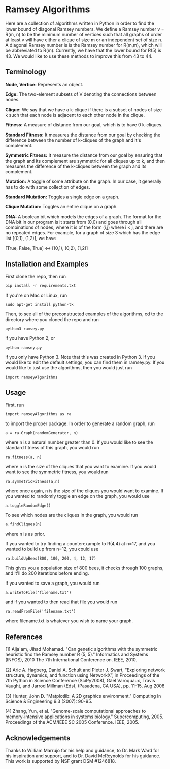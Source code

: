 # Ramsey Algorithms

Here are a collection of algorithms written in Python in order to find the lower bound of diagonal Ramsey numbers. We
define a Ramsey number v = R(m, n) to be the minimum number of vertices such that all graphs of order at least v will
have either a clique of size m or an independent set of size n. A diagonal Ramsey number is is the Ramsey number for
R(m,m), which will be abbreviated to R(m). Currently, we have that the lower bound for R(5) is 43. We would like to use
these methods to improve this from 43 to 44.

## Terminology

**Node, Vertice:** Represents an object.

**Edge:** The two-element subsets of V denoting the connections between nodes.

**Clique:** We say that we have a k-clique if there is a subset of nodes of size k such that each node is adjacent to each
other node in the clique.

**Fitness:** A measure of distance from our goal, which is to have 0 k-cliques.

**Standard Fitness:** It measures the distance from our goal by checking the difference between the number of k-cliques of
the graph and it's complement.

**Symmetric Fitness:** It measure the distance from our goal by ensuring that the graph and its complement are symmetric for
all cliques up to k, and then measures the difference of the k-cliques between the graph and its complement.

**Mutation:** A toggle of some attribute on the graph. In our case, it generally has to do with some collection of edges.

**Standard Mutation:** Toggles a single edge on a graph.

**Clique Mutation:** Toggles an entire clique on a graph.

**DNA:** A boolean bit which models the edges of a graph. The format for the DNA bit in our program is it starts from (0,0)
and goes through all combinations of nodes, where it is of the form (i,j) where i < j, and there are no repeated edges.
For example, for a graph of size 3 which has the edge list [(0,1), (1,2)], we have

[True, False, True] <-> [(0,1), (0,2), (1,2)]

## Installation and Examples

First clone the repo, then run

```
pip install -r requirements.txt
```

If you're on Mac or Linux, run

```
sudo apt-get install python-tk
```

Then, to see all of the preconstructed examples of the algorithms, cd to the directory where you cloned the repo and run

```
python3 ramsey.py 
```

if you have Python 2, or

```
python ramsey.py 
```

if you only have Python 3. Note that this was created in Python 3. If you would like to edit the default
settings, you can find them in ramsey.py. If you would like to just use the algorithms, then you would just run

```
import ramseyAlgorithms
```


## Usage

First, run

```
import ramseyAlgorithms as ra
```

to import the proper package. In order to generate a random graph, run

```
a = ra.Graph(randomGenerator, n)
```

where n is a natural number greater than 0. If you would like to see the standard fitness of this graph, you would run

```
ra.fitness(a, n)
```

where n is the size of the cliques that you want to examine. If you would want to see the symmetric fitness, you would
run

```
ra.symmetricFitness(a,n)
```

where once again, n is the size of the cliques you would want to examine. If you wanted to randomly toggle an edge on
the graph, you would use

```
a.toggleRandomEdge()
```

To see which nodes are the cliques in the graph, you would run

```
a.findCliques(n)
```

where n is as prior.

If you wanted to try finding a counterexample to R(4,4) at n=17, and you wanted to build up from n=12, you could use

```
ra.buildUpBees(800, 100, 200, 4, 12, 17)
```

This gives you a population size of 800 bees, it checks through 100 graphs, and it'll do 200 iterations before ending.

If you wanted to save a graph, you would run

```
a.writeToFile('filename.txt')
```

and if you wanted to then read that file you would run

```
ra.readFromFile('filename.txt')
```

where filename.txt is whatever you wish to name your graph.

## References

[1] Aija'am, Jihad Mohamad. "Can genetic algorithms with the symmetric heuristic find the Ramsey number R (5, 5)."
Informatics and Systems (INFOS), 2010 The 7th International Conference on. IEEE, 2010.

[2] Aric A. Hagberg, Daniel A. Schult and Pieter J. Swart, “Exploring network structure, dynamics, and function using
NetworkX”, in Proceedings of the 7th Python in Science Conference (SciPy2008), Gäel Varoquaux, Travis Vaught, and Jarrod
Millman (Eds), (Pasadena, CA USA), pp. 11–15, Aug 2008

[3] Hunter, John D. "Matplotlib: A 2D graphics environment." Computing In Science & Engineering 9.3 (2007): 90-95.

[4] Zhang, Yun, et al. "Genome-scale computational approaches to memory-intensive applications in systems biology."
Supercomputing, 2005. Proceedings of the ACM/IEEE SC 2005 Conference. IEEE, 2005.


## Acknowledgements

Thanks to William Marrujo for his help and guidance, to Dr. Mark Ward for his inspiration and support, and to Dr. David
McReynolds for his guidance. This work is supported by NSF grant DSM #1246818.
